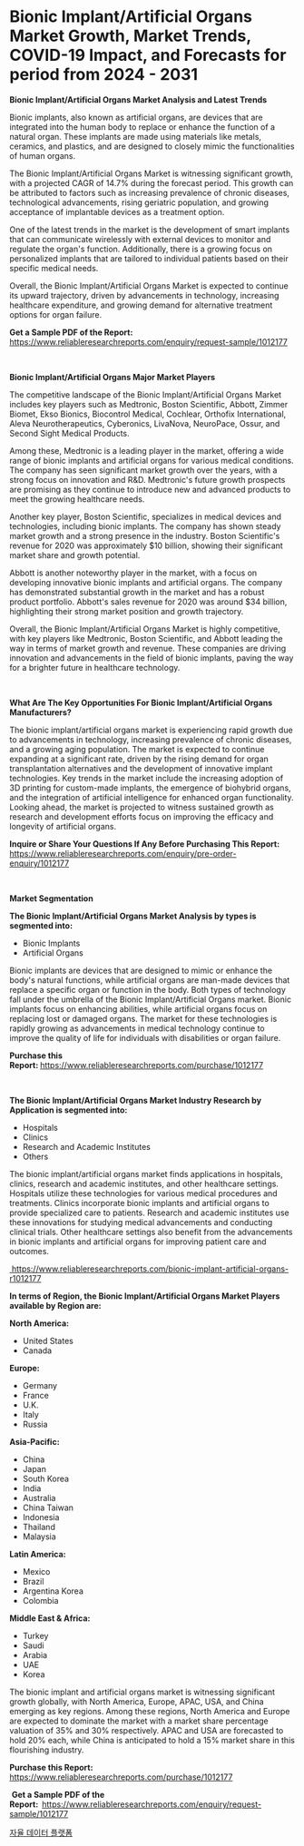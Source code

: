 <p><h1>Bionic Implant/Artificial Organs Market Growth, Market Trends, COVID-19 Impact, and Forecasts for period from 2024 - 2031</h1></p><p><strong>Bionic Implant/Artificial Organs Market Analysis and Latest Trends</strong></p>
<p><p>Bionic implants, also known as artificial organs, are devices that are integrated into the human body to replace or enhance the function of a natural organ. These implants are made using materials like metals, ceramics, and plastics, and are designed to closely mimic the functionalities of human organs. </p><p>The Bionic Implant/Artificial Organs Market is witnessing significant growth, with a projected CAGR of 14.7% during the forecast period. This growth can be attributed to factors such as increasing prevalence of chronic diseases, technological advancements, rising geriatric population, and growing acceptance of implantable devices as a treatment option. </p><p>One of the latest trends in the market is the development of smart implants that can communicate wirelessly with external devices to monitor and regulate the organ's function. Additionally, there is a growing focus on personalized implants that are tailored to individual patients based on their specific medical needs. </p><p>Overall, the Bionic Implant/Artificial Organs Market is expected to continue its upward trajectory, driven by advancements in technology, increasing healthcare expenditure, and growing demand for alternative treatment options for organ failure.</p></p>
<p><strong>Get a Sample PDF of the Report:&nbsp;</strong> <a href="https://www.reliableresearchreports.com/enquiry/request-sample/1012177">https://www.reliableresearchreports.com/enquiry/request-sample/1012177</a></p>
<p>&nbsp;</p>
<p><strong>Bionic Implant/Artificial Organs Major Market Players</strong></p>
<p><p>The competitive landscape of the Bionic Implant/Artificial Organs Market includes key players such as Medtronic, Boston Scientific, Abbott, Zimmer Biomet, Ekso Bionics, Biocontrol Medical, Cochlear, Orthofix International, Aleva Neurotherapeutics, Cyberonics, LivaNova, NeuroPace, Ossur, and Second Sight Medical Products.</p><p>Among these, Medtronic is a leading player in the market, offering a wide range of bionic implants and artificial organs for various medical conditions. The company has seen significant market growth over the years, with a strong focus on innovation and R&D. Medtronic's future growth prospects are promising as they continue to introduce new and advanced products to meet the growing healthcare needs.</p><p>Another key player, Boston Scientific, specializes in medical devices and technologies, including bionic implants. The company has shown steady market growth and a strong presence in the industry. Boston Scientific's revenue for 2020 was approximately $10 billion, showing their significant market share and growth potential.</p><p>Abbott is another noteworthy player in the market, with a focus on developing innovative bionic implants and artificial organs. The company has demonstrated substantial growth in the market and has a robust product portfolio. Abbott's sales revenue for 2020 was around $34 billion, highlighting their strong market position and growth trajectory.</p><p>Overall, the Bionic Implant/Artificial Organs Market is highly competitive, with key players like Medtronic, Boston Scientific, and Abbott leading the way in terms of market growth and revenue. These companies are driving innovation and advancements in the field of bionic implants, paving the way for a brighter future in healthcare technology.</p></p>
<p>&nbsp;</p>
<p><strong>What Are The Key Opportunities For Bionic Implant/Artificial Organs Manufacturers?</strong></p>
<p><p>The bionic implant/artificial organs market is experiencing rapid growth due to advancements in technology, increasing prevalence of chronic diseases, and a growing aging population. The market is expected to continue expanding at a significant rate, driven by the rising demand for organ transplantation alternatives and the development of innovative implant technologies. Key trends in the market include the increasing adoption of 3D printing for custom-made implants, the emergence of biohybrid organs, and the integration of artificial intelligence for enhanced organ functionality. Looking ahead, the market is projected to witness sustained growth as research and development efforts focus on improving the efficacy and longevity of artificial organs.</p></p>
<p><strong>Inquire or Share Your Questions If Any Before Purchasing This Report:</strong> <a href="https://www.reliableresearchreports.com/enquiry/pre-order-enquiry/1012177">https://www.reliableresearchreports.com/enquiry/pre-order-enquiry/1012177</a></p>
<p>&nbsp;</p>
<p><strong>Market Segmentation</strong></p>
<p><strong>The Bionic Implant/Artificial Organs Market Analysis by types is segmented into:</strong></p>
<p><ul><li>Bionic Implants</li><li>Artificial Organs</li></ul></p>
<p><p>Bionic implants are devices that are designed to mimic or enhance the body's natural functions, while artificial organs are man-made devices that replace a specific organ or function in the body. Both types of technology fall under the umbrella of the Bionic Implant/Artificial Organs market. Bionic implants focus on enhancing abilities, while artificial organs focus on replacing lost or damaged organs. The market for these technologies is rapidly growing as advancements in medical technology continue to improve the quality of life for individuals with disabilities or organ failure.</p></p>
<p><strong>Purchase this Report:&nbsp;</strong><a href="https://www.reliableresearchreports.com/purchase/1012177">https://www.reliableresearchreports.com/purchase/1012177</a></p>
<p>&nbsp;</p>
<p><strong>The Bionic Implant/Artificial Organs Market Industry Research by Application is segmented into:</strong></p>
<p><ul><li>Hospitals</li><li>Clinics</li><li>Research and Academic Institutes</li><li>Others</li></ul></p>
<p><p>The bionic implant/artificial organs market finds applications in hospitals, clinics, research and academic institutes, and other healthcare settings. Hospitals utilize these technologies for various medical procedures and treatments. Clinics incorporate bionic implants and artificial organs to provide specialized care to patients. Research and academic institutes use these innovations for studying medical advancements and conducting clinical trials. Other healthcare settings also benefit from the advancements in bionic implants and artificial organs for improving patient care and outcomes.</p></p>
<p><a href="https://www.reliableresearchreports.com/bionic-implant-artificial-organs-r1012177">&nbsp;https://www.reliableresearchreports.com/bionic-implant-artificial-organs-r1012177</a></p>
<p><strong>In terms of Region, the Bionic Implant/Artificial Organs Market Players available by Region are:</strong></p>
<p>
    <p> <strong> North America: </strong>
        <ul>
            <li>United States</li>
            <li>Canada</li>
        </ul>
        </p> 
    <p> <strong> Europe: </strong>
        <ul>
            <li>Germany</li>
            <li>France</li>
            <li>U.K.</li>
            <li>Italy</li>
            <li>Russia</li>
        </ul>
        </p> 
    <p> <strong> Asia-Pacific: </strong>
        <ul>
            <li>China</li>
            <li>Japan</li>
            <li>South Korea</li>
            <li>India</li>
            <li>Australia</li>
            <li>China Taiwan</li>
            <li>Indonesia</li>
            <li>Thailand</li>
            <li>Malaysia</li>
        </ul>
        </p> 
    <p> <strong> Latin America: </strong>
        <ul>
            <li>Mexico</li>
            <li>Brazil</li>
            <li>Argentina Korea</li>
            <li>Colombia</li>
        </ul>
        </p> 
    <p> <strong> Middle East & Africa: </strong>
        <ul>
            <li>Turkey</li>
            <li>Saudi</li>
            <li>Arabia</li>
            <li>UAE</li>
            <li>Korea</li>
        </ul>
    </p>
    </p>
<p><p>The bionic implant and artificial organs market is witnessing significant growth globally, with North America, Europe, APAC, USA, and China emerging as key regions. Among these regions, North America and Europe are expected to dominate the market with a market share percentage valuation of 35% and 30% respectively. APAC and USA are forecasted to hold 20% each, while China is anticipated to hold a 15% market share in this flourishing industry.</p></p>
<p><strong>Purchase this Report: </strong><a href="https://www.reliableresearchreports.com/purchase/1012177">https://www.reliableresearchreports.com/purchase/1012177</a></p>
<p>&nbsp;<strong>Get a Sample PDF of the Report:&nbsp;&nbsp;</strong><a href="https://www.reliableresearchreports.com/enquiry/request-sample/1012177">https://www.reliableresearchreports.com/enquiry/request-sample/1012177</a></p>
<p><strong></strong></p>
<p><p><a href="https://github.com/mdmazharulnwr786/Market-Research-Report-List-2/blob/main/442133677686.md">자율 데이터 플랫폼</a></p></p>